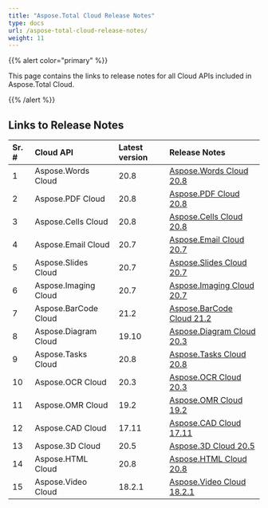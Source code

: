 ```yaml
---
title: "Aspose.Total Cloud Release Notes"
type: docs
url: /aspose-total-cloud-release-notes/
weight: 11
---
```


{{% alert color="primary" %}}

This page contains the links to release notes for all Cloud APIs included in Aspose.Total Cloud. 

{{% /alert %}}
## **Links to Release Notes**

|**Sr. #**|**Cloud API**|**Latest version**|**Release Notes**|
| :- | :- | :- | :- |
|1|Aspose.Words Cloud|20.8|[Aspose.Words Cloud 20.8](https://docs2.aspose.cloud/words/aspose-words-cloud-20-8-release-notes/)|
|2|Aspose.PDF Cloud|20.8|[Aspose.PDF Cloud 20.8](https://docs2.aspose.cloud/pdf/aspose-pdf-cloud-20-8-release-notes/)|
|3|Aspose.Cells Cloud|20.8|[Aspose.Cells Cloud 20.8](https://docs.aspose.cloud/cells/aspose-cells-cloud-20-8-release-notes/)|
|4|Aspose.Email Cloud|20.7|[Aspose.Email Cloud 20.7](https://docs.aspose.cloud/email/aspose-email-cloud-20-7-release-notes/)|
|5|Aspose.Slides Cloud|20.7|[Aspose.Slides Cloud 20.7](https://docs.aspose.cloud/slides/aspose-slides-cloud-20-7-release-notes/)|
|6|Aspose.Imaging Cloud|20.7|[Aspose.Imaging Cloud 20.7](https://docs.aspose.cloud/imaging/aspose-imaging-cloud-20-7-release-notes/)|
|7| Aspose.BarCode Cloud | 21.2 | [Aspose.BarCode Cloud 21.2](https://docs.aspose.cloud/barcode/aspose-barcode-cloud-21-2-release-notes/) |
|8|Aspose.Diagram Cloud|19.10|[Aspose.Diagram Cloud 20.3](https://docs.aspose.cloud/diagram/aspose-diagram-cloud-20-3-release-notes/)|
|9|Aspose.Tasks Cloud|20.8|[Aspose.Tasks Cloud 20.8](https://docs.aspose.cloud/tasks/aspose-tasks-cloud-20-8-release-notes/)|
|10|Aspose.OCR Cloud|20.3|[Aspose.OCR Cloud 20.3](https://docs.aspose.cloud/ocr/aspose-ocr-for-cloud-20-03-release-notes/)|
|11|Aspose.OMR Cloud|19.2|[Aspose.OMR Cloud 19.2](https://docs.aspose.cloud/omr/aspose-omr-cloud-19-2-release-notes/)|
|12|Aspose.CAD Cloud|17.11|[Aspose.CAD Cloud 17.11](https://docs.aspose.cloud/cad/aspose-cad-cloud-17-11-release-notes/)|
|13|Aspose.3D Cloud|20.5|[Aspose.3D Cloud 20.5](https://docs.aspose.cloud/3d/aspose-3d-cloud-release-notes-20-5/)|
|14|Aspose.HTML Cloud|20.8|[Aspose.HTML Cloud 20.8](https://docs.aspose.cloud/html/aspose-html-cloud-20-08-release-notes/)|
|15|Aspose.Video Cloud|18.2.1|[Aspose.Video Cloud 18.2.1](https://docs.aspose.cloud/video/aspose-video-cloud-18-2-1-release-notes/)|
